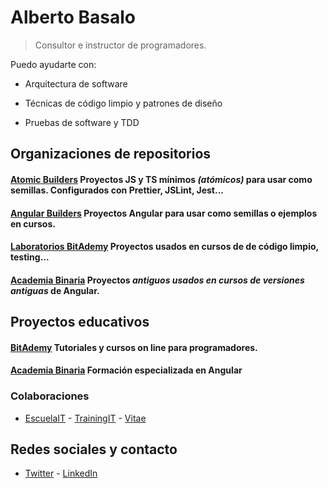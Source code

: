 # Alberto Basalo

> Consultor e instructor de programadores.

Puedo ayudarte con:

- Arquitectura de software

- Técnicas de código limpio y patrones de diseño

- Pruebas de software y TDD


## Organizaciones de repositorios

#### [Atomic Builders](https://github.com/AtomicBuilders) Proyectos JS y TS mínimos _(atómicos)_ para usar como semillas. Configurados con Prettier, JSLint, Jest...

#### [Angular Builders](https://github.com/angularbuilders) Proyectos Angular para usar como semillas o ejemplos en cursos.

#### [Laboratorios BitAdemy](https://github.com/LabsAdemy) Proyectos usados en cursos de de código limpio, testing...

#### [Academia Binaria](https://github.com/AcademiaBinaria) Proyectos _antiguos usados en cursos de versiones antiguas_ de Angular.

## Proyectos educativos

#### [BitAdemy](https://www.bitademy.com) Tutoriales y cursos on line para programadores.

#### [Academia Binaria](https://academia-binaria.com) Formación especializada en Angular

### Colaboraciones

- [EscuelaIT](https://escuela.it/teacher/alberto-basalo) - [TrainingIT](https://trainingit.es/) - [Vitae](http://www.vitaedigital.com/)

## Redes sociales y contacto

- [Twitter](https://twitter.com/albertobasalo) - [LinkedIn](https://www.linkedin.com/in/albertobasalo/)
